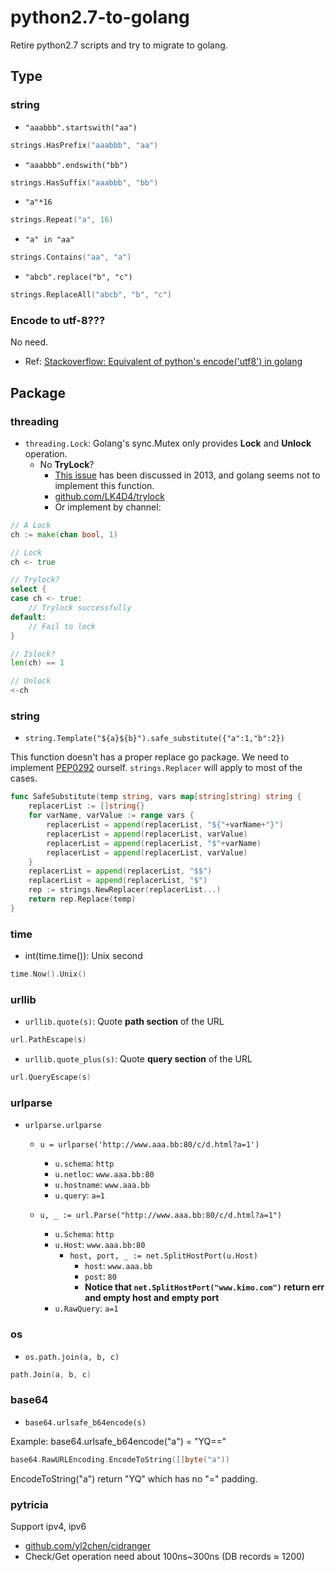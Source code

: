 # python2.7-to-golang
Retire python2.7 scripts and try to migrate to golang.

## Type

### string

* `"aaabbb".startswith("aa")`

```go
strings.HasPrefix("aaabbb", "aa")
```

* `"aaabbb".endswith("bb")`

```go
strings.HasSuffix("aaabbb", "bb")
```

* `"a"*16`

```go
strings.Repeat("a", 16)
```

* `"a" in "aa"`

```go
strings.Contains("aa", "a")
```

* `"abcb".replace("b", "c")`

```go
strings.ReplaceAll("abcb", "b", "c")
```

### Encode to utf-8???

No need.

* Ref: [Stackoverflow: Equivalent of python's encode('utf8') in golang](https://stackoverflow.com/questions/42541297/equivalent-of-pythons-encodeutf8-in-golang)

## Package

### threading

* `threading.Lock`: Golang's sync.Mutex only provides **Lock** and **Unlock** operation.
    * No **TryLock**?
        * [This issue](https://github.com/golang/go/issues/6123) has been discussed in 2013, and golang seems not to implement this function.
        * [github.com/LK4D4/trylock](https://github.com/LK4D4/trylock)
        * Or implement by channel:
```go
// A Lock
ch := make(chan bool, 1)

// Lock
ch <- true

// Trylock?
select {
case ch <- true:
    // Trylock successfully
default:
    // Fail to lock 
}

// Islock?
len(ch) == 1

// Unlock
<-ch
```

### string

* `string.Template("${a}${b}").safe_substitute({"a":1,"b":2})`

This function doesn't has a proper replace go package. We need to implement [PEP0292](https://www.python.org/dev/peps/pep-0292/) ourself. `strings.Replacer` will apply to most of the cases. 

```go
func SafeSubstitute(temp string, vars map[string]string) string {
	replacerList := []string{}
	for varName, varValue := range vars {
		replacerList = append(replacerList, "${"+varName+"}")
		replacerList = append(replacerList, varValue)
		replacerList = append(replacerList, "$"+varName)
		replacerList = append(replacerList, varValue)
	}
	replacerList = append(replacerList, "$$")
	replacerList = append(replacerList, "$")
	rep := strings.NewReplacer(replacerList...)
	return rep.Replace(temp)
}
```

### time

* int(time.time()): Unix second

```go
time.Now().Unix()
```

### urllib

* `urllib.quote(s)`: Quote **path section** of the URL

```go
url.PathEscape(s)
```

* `urllib.quote_plus(s)`: Quote **query section** of the URL

```go
url.QueryEscape(s)
```

### urlparse

* `urlparse.urlparse`
    * `u = urlparse('http://www.aaa.bb:80/c/d.html?a=1')`
        * `u.schema`: `http`
        * `u.netloc`: `www.aaa.bb:80`
        * `u.hostname`: `www.aaa.bb`
        * `u.query`: `a=1`

    * `u, _ := url.Parse("http://www.aaa.bb:80/c/d.html?a=1")`
        * `u.Schema`: `http` 
        * `u.Host`: `www.aaa.bb:80`
            * `host, port, _ := net.SplitHostPort(u.Host)`
                * `host`: `www.aaa.bb`
                * `post`: `80`
                * **Notice that `net.SplitHostPort("www.kimo.com")` return err and empty host and empty port**
        * `u.RawQuery`: `a=1`

### os

* `os.path.join(a, b, c)`

```go
path.Join(a, b, c)
```

### base64

* `base64.urlsafe_b64encode(s)`

Example: base64.urlsafe_b64encode("a") = "YQ=="

```go
base64.RawURLEncoding.EncodeToString([]byte("a"))
```

EncodeToString("a") return "YQ" which has no "=" padding.

### pytricia

Support ipv4, ipv6

* [github.com/yl2chen/cidranger](https://github.com/yl2chen/cidranger)
* Check/Get operation need about 100ns~300ns (DB records $\approx$ 1200)
